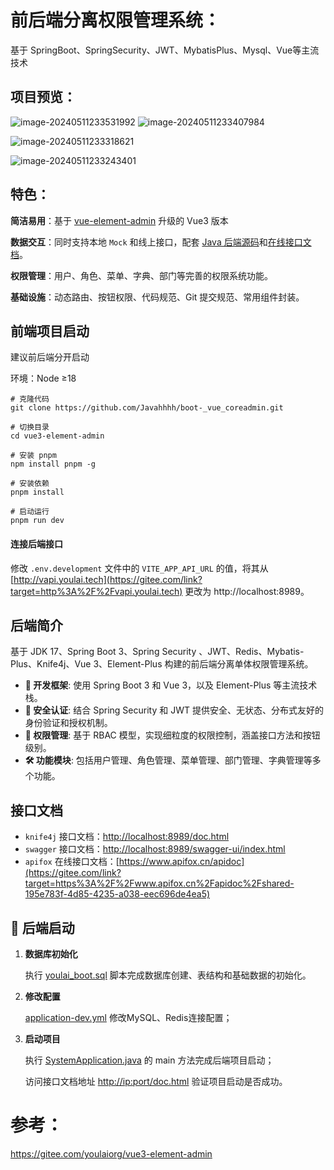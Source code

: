 # 前后端分离权限管理系统：

基于 SpringBoot、SpringSecurity、JWT、MybatisPlus、Mysql、Vue等主流技术

## 项目预览：

![image-20240511233531992](https://github.com/Javahhhh/boot-_vue_coreadmin/assets/112531492/4cf1b958-129f-476f-8761-9a1ea8ed6518)
![image-20240511233407984](https://github.com/Javahhhh/boot-_vue_coreadmin/assets/112531492/1ea41b2e-4680-4777-8bc6-2de30d6f663e)

![image-20240511233318621](https://github.com/Javahhhh/boot-_vue_coreadmin/assets/112531492/b6e1b42c-60c2-4e41-943d-6cba826718cc)


![image-20240511233243401](https://github.com/Javahhhh/boot-_vue_coreadmin/assets/112531492/ac696dde-6df3-49cc-8e49-00e46fd0997d)




## 特色：

**简洁易用**：基于 [vue-element-admin](https://gitee.com/panjiachen/vue-element-admin) 升级的 Vue3 版本

**数据交互**：同时支持本地 `Mock` 和线上接口，配套 [Java 后端源码](https://gitee.com/youlaiorg/youlai-boot)和[在线接口文档](https://gitee.com/link?target=https%3A%2F%2Fwww.apifox.cn%2Fapidoc%2Fshared-195e783f-4d85-4235-a038-eec696de4ea5)。

**权限管理**：用户、角色、菜单、字典、部门等完善的权限系统功能。

**基础设施**：动态路由、按钮权限、代码规范、Git 提交规范、常用组件封装。



## 前端项目启动

建议前后端分开启动

环境：Node ≥18

```
# 克隆代码
git clone https://github.com/Javahhhh/boot-_vue_coreadmin.git

# 切换目录
cd vue3-element-admin

# 安装 pnpm
npm install pnpm -g

# 安装依赖
pnpm install

# 启动运行
pnpm run dev
```

#### 连接后端接口

修改 `.env.development` 文件中的 `VITE_APP_API_URL` 的值，将其从 [http://vapi.youlai.tech](https://gitee.com/link?target=http%3A%2F%2Fvapi.youlai.tech) 更改为 http://localhost:8989。





## 后端简介

基于 JDK 17、Spring Boot 3、Spring Security 、JWT、Redis、Mybatis-Plus、Knife4j、Vue 3、Element-Plus 构建的前后端分离单体权限管理系统。

- **🚀 开发框架**: 使用 Spring Boot 3 和 Vue 3，以及 Element-Plus 等主流技术栈。
- **🔐 安全认证**: 结合 Spring Security 和 JWT 提供安全、无状态、分布式友好的身份验证和授权机制。
- **🔑 权限管理**: 基于 RBAC 模型，实现细粒度的权限控制，涵盖接口方法和按钮级别。
- **🛠️ 功能模块**: 包括用户管理、角色管理、菜单管理、部门管理、字典管理等多个功能。



## 接口文档

- `knife4j` 接口文档：[http://localhost:8989/doc.html](https://gitee.com/link?target=http%3A%2F%2Flocalhost%3A8989%2Fdoc.html)
- `swagger` 接口文档：[http://localhost:8989/swagger-ui/index.html](https://gitee.com/link?target=http%3A%2F%2Flocalhost%3A8989%2Fswagger-ui%2Findex.html)
- `apifox`  在线接口文档：[https://www.apifox.cn/apidoc](https://gitee.com/link?target=https%3A%2F%2Fwww.apifox.cn%2Fapidoc%2Fshared-195e783f-4d85-4235-a038-eec696de4ea5)

## 🚀 后端启动

1. **数据库初始化**

   执行 [youlai_boot.sql](https://gitee.com/youlaiorg/youlai-boot/blob/master/sql/mysql8/youlai_boot.sql) 脚本完成数据库创建、表结构和基础数据的初始化。

2. **修改配置**

   [application-dev.yml](https://gitee.com/youlaiorg/youlai-boot/blob/master/src/main/resources/application-dev.yml) 修改MySQL、Redis连接配置；

3. **启动项目**

   执行 [SystemApplication.java](https://gitee.com/youlaiorg/youlai-boot/blob/master/src/main/java/com/youlai/system/SystemApplication.java) 的 main 方法完成后端项目启动；

   访问接口文档地址 [http://ip:port/doc.html](https://gitee.com/link?target=http%3A%2F%2Flocalhost%3A8989%2Fdoc.html) 验证项目启动是否成功。



# 参考：

https://gitee.com/youlaiorg/vue3-element-admin











